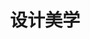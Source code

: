---
pageName: examination
title: 设计美学
period: 2018年04月
courseID: "04026"
description: 注意事项：<br />1. 本试卷分为两部分，第一部分为选择题，第二部分为非选择题。<br />2. 应考者必须按试题顺序在答题卡指定位置上作答，答在试卷上无效。<br />3. 涂写部分、画图部分必须使用2B铅笔，书写部分必须使用黑色字迹签字笔。
sections:
  - title: 选择题
    topics: 
      - title: 单项选择题：本大题共 20 小题，每小题 1 分，共 20 分。在每小题列出的备选项中只有一项是最符合题目要求的，请将其选出。
        questions: 
          - title: 荷兰“风格派”的核心人物是
            type: radio
            options:
              - answer: 柏拉图
                isTrue: false
              - answer: 蒙德里安
                isTrue: true
              - answer: 亚里士多德
                isTrue: false
              - answer: 毕达哥拉斯
                isTrue: false
          - title: 德国“电动汽车之父”是
            type: radio
            options:
              - answer: 艾尔·利兹斯基
                isTrue: false
              - answer: 弗兰克·皮克
                isTrue: false
              - answer: 拉斯金
                isTrue: false
              - answer: 斐迪南·保时捷
                isTrue: true
          - title: 1926 年包豪斯的校名里增加了一个副标题即
            type: radio
            options:
              - answer: 设计学院
                isTrue: true
              - answer: 艺术学院
                isTrue: false
              - answer: 设计院
                isTrue: false
              - answer: 美术学院
                isTrue: false
          - title: 最早提出后现代主义概念的是美国建筑家罗伯特、文丘里，并提出
            type: radio
            options:
              - answer: “少则厌烦”的观念
                isTrue: true
              - answer: “少则多”的观念
                isTrue: false
              - answer: “多则厌烦”的观念
                isTrue: false
              - answer: “多则少”的观念
                isTrue: false
          - title: 被报界惊呼为世界上最有意义、最美丽的博物馆是
            type: radio
            options:
              - answer: 向日葵博物馆
                isTrue: false
              - answer: 英国国家博物馆
                isTrue: false
              - answer: 古根海姆博物馆
                isTrue: true
              - answer: 大地艺术博物馆
                isTrue: false
          - title: 欧洲设计体系的主要特征是
            type: radio
            options:
              - answer: 形式主义
                isTrue: false
              - answer: 精神主义
                isTrue: false
              - answer: 样式主义
                isTrue: false
              - answer: 功能主义
                isTrue: true
          - title: 文艺复兴运动吹响了哪国现代科技革命号角？
            type: radio
            options:
              - answer: 德国
                isTrue: false
              - answer: 英国
                isTrue: false
              - answer: 美国
                isTrue: false
              - answer: 意大利
                isTrue: true
          - title: 1750 年《美学》一书的作者是
            type: radio
            options:
              - answer: 鲍姆伽通
                isTrue: true
              - answer: 马克思
                isTrue: false
              - answer: 阿尔文·托夫勒
                isTrue: false
              - answer: 里特维德
                isTrue: false
          - title: 海报《红楔子攻打白色》的设计者是
            type: radio
            options:
              - answer: 诺伊
                isTrue: false
              - answer: 略特
                isTrue: false
              - answer: 奥里斯
                isTrue: false
              - answer: 艾尔·利兹斯基
                isTrue: true
          - title: 流线型设计产品外形主要形式是
            type: radio
            options:
              - answer: 直线
                isTrue: false
              - answer: 圆滑流畅
                isTrue: true
              - answer: 斜线
                isTrue: false
              - answer: 波浪线
                isTrue: false
          - title: 1927 年为巴塞罗那大展德国馆设计“巴塞罗那椅”的作者是
            type: radio
            options:
              - answer: 米斯·凡·德·罗
                isTrue: true
              - answer: 布尔达里
                isTrue: false
              - answer: 德里达
                isTrue: false
              - answer: 里内拉
                isTrue: false
          - title: 中国现代设计教育的萌发点是
            type: radio
            options:
              - answer: 洋务运动
                isTrue: true
              - answer: 工人运动
                isTrue: false
              - answer: 农名起义
                isTrue: false
              - answer: 戊戌变法
                isTrue: false
          - title: 波普艺术最早诞生在
            type: radio
            options:
              - answer: 德国
                isTrue: false
              - answer: 英国
                isTrue: true
              - answer: 美国
                isTrue: false
              - answer: 意大利
                isTrue: false
          - title: 对现代设计影响最大的现代艺术家是
            type: radio
            options:
              - answer: 毕加索
                isTrue: true
              - answer: 金兹堡
                isTrue: false
              - answer: 弗兰克·盖里
                isTrue: false
              - answer: 普里兹克
                isTrue: false
          - title: 最早实行工业设计师登记制度的国家是
            type: radio
            options:
              - answer: 德国
                isTrue: false
              - answer: 英国
                isTrue: true
              - answer: 美国
                isTrue: false
              - answer: 意大利
                isTrue: false
          - title: 1930 年迈耶因为什么问题使得他不得不辞职离开包豪斯
            type: radio
            options:
              - answer: 艺术欣赏
                isTrue: false
              - answer: 设计能力
                isTrue: false
              - answer: 个人能力
                isTrue: false
              - answer: 政治立场
                isTrue: true
          - title: 20 世纪 90 年代人类开始进入一个新的时代的是
            type: radio
            options:
              - answer: 艺术设计时代
                isTrue: false
              - answer: 信息化社会时代
                isTrue: true
              - answer: 社会发展时代
                isTrue: false
              - answer: 时尚时代
                isTrue: false
          - title: 20 世纪 80 年代中期我国学界掀起了一场全国性的工业设计即
            type: radio
            options:
              - answer: “认识运动”
                isTrue: true
              - answer: “工人运动”
                isTrue: false
              - answer: “设计运动”
                isTrue: false
              - answer: “艺术运动”
                isTrue: false
          - title: 获得“意大利学院艺术奖”巴黎建筑学院金奖的是
            type: radio
            options:
              - answer: 杜斯伯格
                isTrue: false
              - answer: 逻顺德斯
                isTrue: false
              - answer: 庞蒂
                isTrue: true
              - answer: 希伯斯利
                isTrue: false
          - title: 反“有计划的商品废止制”代表人物是
            type: radio
            options:
              - answer: 德尔谩夫
                isTrue: false
              - answer: 埃德加·考夫曼
                isTrue: true
              - answer: 希达达尔
                isTrue: false
              - answer: 马克斯·比尔
                isTrue: false
  - title: 非选择题
    topics: 
      - title: 名词解释题：本大题共 5 小题，每小题 4 分，共 20 分。
        questions: 
          - title: 整体性设计
            type: textarea
            answer: 就是设计并不仅只是对某一件产品进行设计，而是包括生产企业的品牌形象的树立和推广设计、系列产品设计、包装设计、营销策划设计以及相关环境设计等内容。
          - title: 现代设计
            type: textarea
            answer: 是现代工业生产条件下的产物，是解决艺术、功能和机器生产的之间的冲突的手段，它是在现代工业批量化生产的条件下，把产品的功能性、造型的审美性和使用的舒适性有机、和谐地统一起来的设计。
          - title: 高技派风格
            type: textarea
            answer: 是把当代科技特色当作设计元素并用夸张的形式来表现，把科技中的技术结构成分提炼出来，追求工业材料和加工技术的运用，用夸张的手法形成一种视觉冲击效果。
          - title: 风格派
            type: textarea
            answer: 是一群拥有相似美学观念的艺术家们在 1917 年到 1931 年间以荷兰为中心的一场从立体主义走向完全抽象的国际艺术运动。它得名于艺术家们经常用于交流彼此思想的一本创刊于 1917 年名为《风格》的导览杂志。
          - title: 大地艺术
            type: textarea
            answer: 出现于 20 世纪 60 年代末、70年代初，一些具有探索精神的雕塑家放弃传统的传作材料与艺术作品的永久性，走出画廊、美术馆，选择到自然中去创作自己的作品。
      - title: 简答题：本大题共 4 小题，每小题 5 分，共 20 分。
        questions: 
          - title: 简述青蛙公司建设性的后现代设计观。
            type: textarea
            answer: （1）青蛙设计公司的“形式追随激情”设计哲学，直接挑战其前辈所倡导的“形式服从功能”的现代设计原则。（2 分）<br />（2）青蛙的设计原则是跨越技术与美学的界限，以文化、激情和实用性来定义产品。（1 分）<br />（3）青蛙的设计也不再像以往那样常常以设计和创造一种新生活方式来强加于消费者，它更多关注于延续或提升消费者对某种生活方式原有的舒适、美好的感觉。（2 分）
          - title: 简述乌尔姆设计学院的精神。
            type: textarea
            answer: （1）在设计思想方面，确立以理性和社会性优先为原则，反对为美和造型而去设计物品。（2 分）<br />（2）在教学方面，乌尔姆确立的理性和社会性优先的原则是通过相关的课程得到实现的。（1 分）<br />（3）在视觉传达设计专业，教育的目的是解决大众传播领域中视觉方面的造型任务。<br />（4）乌尔姆设计学院的设计教育是一种现代性、开放性的教育，它为现代设计教育建立一个坐标。（2 分）
          - title: 简述设计的两种表现形态。
            type: textarea
            answer: 在一些情况下，它只是生产过程的内部因素，没有从生产中脱离出来，（2 分）产品的原型保留在生产者的头脑中，生产者也就是设计者。（1 分）<br />在另一些情况下，设计是独立的活动，生产者根据设计师预先设计的图纸进行加工。（2 分）
          - title: 简述北欧现代设计的特征。
            type: textarea
            answer: 北欧国家包括芬兰、丹麦、瑞典、挪威、冰岛五国，人主地理相对独立，具有与欧洲其他国家不同的设计传统，形成了设计上以功能为第一要素的功能主义思想，注重现代与传统、机械化与手工艺、理性主义与人情味的巧妙结合，（2 分）风格简朴、典雅、明快，合理运用自然材料并突出材料自身特点，注重形式与功能的统一，（2 分）既强调产品的高度理性主义的实用性，又在其设计中注入丰富的人文内涵和温情脉脉的情调。
      - title: 案例分析题：本大题共 2 小题，每小题 8 分，共 16 分。
        questions: 
          - title: 试分析“莫里斯田园风格”的美学思想。
            type: textarea
            answer: 莫里斯是生活在英国 19 世纪后半期杰出的艺术设计家、手工艺人，画家和空想社会主义者，在设计中主张从自然植物纹样中吸取素材和营养，主张设计风格的整体性、统一性。他亲自设计壁挂、地毯、壁纸等，（3 分）常用的纹样是缠绕的植物枝蔓与花叶，（1 分）自然气息浓厚，图案优雅、恬静，极富生机和装饰美感，（2 分）他那布满花卉和果实，有时加上几只小鸟，并用弯曲的枝条和叶子串联起来的图案和设计品，成为许多博物馆的藏品。（2 分）
          - title: 试分析法国“蓬皮杜国家艺术与文化中心”的设计观念。
            type: textarea
            answer: 1977 年由英国建筑师理查德·罗杰斯和意大利建筑师伦佐·皮亚若设计，（2 分）与一般建筑不同的是，它的钢柱、钢梁、桁架、拉杆等结构构件都裸露在建筑物的表面，甚至货运电梯、电缆、上下水管道等也置于临街立面上，（2 分）绿色的供水管，黄色的电气设备管，红色的交通设备管，蓝色的空调设备管，交错排列，（2 分）一目了然，从而体现出现代建筑应该是利用现代技术手段造成的一种框架、一种装置或一个容器，让人们在其中灵活方便地进行各种活动。（2 分）
      - title: 论述题：本大题共 2 小题，每小题 12 分，共 24 分。
        questions: 
          - title: 试述包豪斯设计学院与乌尔姆设计学院的异同。
            type: textarea
            answer: 相同点：都是短暂的发展历程，学院都受到了各界名流的关注。作用都不仅仅是德国现代设计的重要中心，同时对世界设计也起到推动作用。（3 分）<br />不同点：<br />（1）包豪斯建筑学派的设计强调简约朴素风格，促进了国际建筑风格的形成。包豪斯设计学院课程将艺术设计理论与实践相结合，在车间进行土木、编织、金工、制陶和印刷方面的训练。（2 分）这样训练的目的，是希望培养学生创造美观兼实用的作品的能力，以便能够从事大规模生产。（1 分）<br />（2）乌尔姆历史便展现了冷战时期更广泛的美学与政治、功能主义与自由主义之间的关系。此外，拟定的乌尔姆教师名单也迅速将名不见经传的乌尔姆推到国际民主政治和文化的前沿。乌尔姆学院的酝酿过程要比包豪斯长得多。（3 分）
          - title: 试述当代商业设计恶俗美学的批判
            type: textarea
            answer: （1）制造虚假需求的批判，在商业设计中，无论在符号系统中还是象征逻辑中，产品都彻底地与某种世纪的需求或功能失去了联系，产品的内涵变成了可以随心所欲替换的东西。（3 分）<br />（2）追求畸趣的批判，商业设计无时无刻都在为消费者设计着一面美的谎言的镜子，让消费着在各种美丽而虚幻的映像中，得到一种吸毒式的快感。（2 分）<br />（3）渲染性趣的批判，性趣是人类一种正常的而又需要保持私密性的本能需求，在商业设计中却被刻意地运用，作为企业吸引大众眼球、广告营销的策略。（2 分）<br />（4）过度设计的批判，在大众文化的土壤中，在追求利益最大化的目标的驱动下，商业设计把人们的衣食住行等日常生活形态设计成显露个体文化身份和社会地位的重要标志。
---